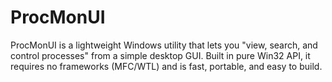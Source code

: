 # ProcMonUI
ProcMonUI is a lightweight Windows utility that lets you "view, search, and control processes" from a simple desktop GUI.   Built in pure Win32 API, it requires no frameworks (MFC/WTL) and is fast, portable, and easy to build.
